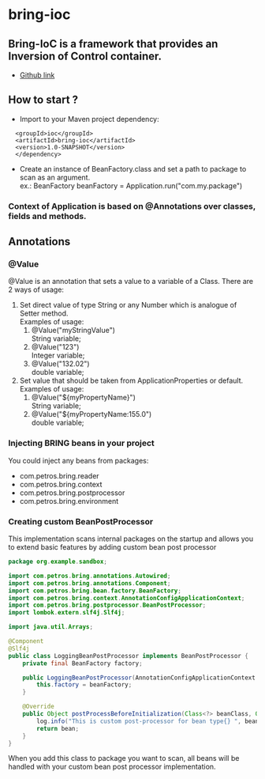 # bring-ioc

## Bring-IoC is a framework that provides an Inversion of Control container.

* [Github link](https://github.com/petrosteam/bring-ioc/blob/main/README.md)

## How to start ?

* Import to your Maven project dependency:

```<dependency>
  <groupId>ioc</groupId>
  <artifactId>bring-ioc</artifactId>
  <version>1.0-SNAPSHOT</version>
  </dependency>
  ```
* Create an instance of BeanFactory.class and set a path to package to scan as an argument.\
  ex.: BeanFactory beanFactory = Application.run("com.my.package")

### Context of Application is based on @Annotations over classes, fields and methods.

## Annotations

### @Value

@Value is an annotation that sets a value to a variable of a Class. There are 2 ways of usage:

1. Set direct value of type String or any Number which is analogue of Setter method.\
   Examples of usage:
    1. @Value("myStringValue")\
       String variable;
    2. @Value("123")\
       Integer variable;
    3. @Value("132.02")\
       double variable;
2. Set value that should be taken from ApplicationProperties or default.\
   Examples of usage:
   1. @Value("${myPropertyName}")\
      String variable; 
   2. @Value("${myPropertyName:155.0")\
   double variable;

### Injecting BRING beans in your project
You could inject any beans from packages:
* com.petros.bring.reader
* com.petros.bring.context
* com.petros.bring.postprocessor
* com.petros.bring.environment

### Creating custom BeanPostProcessor
This implementation scans internal packages on the startup and allows you to extend basic features by adding custom 
bean post processor

```java
package org.example.sandbox;

import com.petros.bring.annotations.Autowired;
import com.petros.bring.annotations.Component;
import com.petros.bring.bean.factory.BeanFactory;
import com.petros.bring.context.AnnotationConfigApplicationContext;
import com.petros.bring.postprocessor.BeanPostProcessor;
import lombok.extern.slf4j.Slf4j;

import java.util.Arrays;

@Component
@Slf4j
public class LoggingBeanPostProcessor implements BeanPostProcessor {
    private final BeanFactory factory;

    public LoggingBeanPostProcessor(AnnotationConfigApplicationContext beanFactory) {
        this.factory = beanFactory;
    }

    @Override
    public Object postProcessBeforeInitialization(Class<?> beanClass, Object bean) {
        log.info("This is custom post-processor for bean type{} ", beanClass.getSimpleName());
        return bean;
    }
}

```

When you add this class to package you want to scan, all beans will be handled with your custom bean post processor 
implementation.